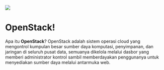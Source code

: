 <img src="https://drive.google.com/uc?export=view&id=1fHQYxNCcv79kbnA5Jamhag5ziuUn-w3T">

# OpenStack!
Apa itu <b>OpenStack</b>? OpenStack adalah sistem operasi cloud yang mengontrol kumpulan besar sumber daya komputasi, penyimpanan, dan jaringan di seluruh pusat data, semuanya dikelola melalui dasbor yang memberi administrator kontrol sambil memberdayakan penggunanya untuk menyediakan sumber daya melalui antarmuka web.
